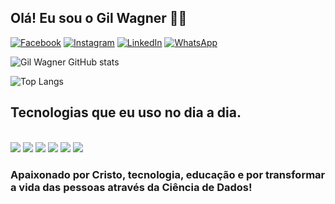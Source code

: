 ## Olá! Eu sou o Gil Wagner 👨‍💻

[![Facebook](https://img.shields.io/badge/Facebook-1877F2?style=for-the-badge&logo=facebook&logoColor=white)](https://www.facebook.com/GileWilmaOliveira)
[![Instagram](https://img.shields.io/badge/Instagram-E4405F?style=for-the-badge&logo=instagram&logoColor=white)](https://www.instagram.com/gil_wilma_oliveira/)
[![LinkedIn](https://img.shields.io/badge/LinkedIn-0077B5?style=for-the-badge&logo=linkedin&logoColor=white)](https://www.linkedin.com/in/gil-wagner-souza-oliveira-7b626824/)
[![WhatsApp](https://img.shields.io/badge/WhatsApp-25D366?style=for-the-badge&logo=whatsapp&logoColor=white)](https://wa.me/5544998883277?text=Ol%C3%A1%21+Sou+o+Gil+Wagner+e+estou+a+sua+disposi%C3%A7%C3%A3o.+Em+que+posso+servi-lo%3F/)

![Gil Wagner GitHub stats](https://github-readme-stats.vercel.app/api?username=gilwagnerds&show_icons=true&theme=tokyonight) 

![Top Langs](https://github-readme-stats.vercel.app/api/top-langs/?username=anuraghazra&layout=compact)

## Tecnologias que eu uso no dia a dia.
<div style="display: inline_block"><br/>
    <img align="center alt="Python" src="https://img.shields.io/badge/Python-14354C?style=for-the-badge&logo=python&logoColor=white" />
     <img align="center alt="GIT" src="https://img.shields.io/badge/GIT-E44C30?style=for-the-badge&logo=git&logoColor=white" />
    <img align="center alt="SQLite" src="https://img.shields.io/badge/SQLite-07405E?style=for-the-badge&logo=sqlite&logoColor=white" />
    <img align="center alt="Visual_Studio" src="https://img.shields.io/badge/Visual_Studio-5C2D91?style=for-the-badge&logo=visual%20studio&logoColor=white" />
    <img align="center alt="GitHub" src="https://img.shields.io/badge/GitHub-100000?style=for-the-badge&logo=github&logoColor=white" />
    <img align="center alt="Atom" src="https://img.shields.io/badge/Atom-66595C?style=for-the-badge&logo=Atom&logoColor=white" />
  </div>

  ### Apaixonado por Cristo, tecnologia, educação e por transformar a vida das pessoas através da Ciência de Dados!
